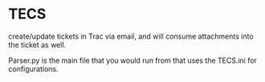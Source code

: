 # TECS
create/update tickets in Trac via email, and will consume attachments into the ticket as well.

Parser.py is the main file that you would run from that uses the TECS.ini for configurations.
